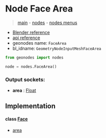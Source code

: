 # Node Face Area

> [main](../structure.md) - [nodes](nodes.md) - [nodes menus](nodes_menus.md)

- [Blender reference](https://docs.blender.org/manual/en/latest/modeling/geometry_nodes/mesh/face_area.html)
- [api reference](https://docs.blender.org/api/current/bpy.types.GeometryNodeInputMeshFaceArea.html)
- geonodes name: `FaceArea`
- bl_idname: `GeometryNodeInputMeshFaceArea`

```python
from geonodes import nodes

node = nodes.FaceArea()
```

### Output sockets:

- **area** : [Float](Float.md)

## Implementation

#### class [Face](Face.md)

 - [area](Face.md#area-property)
